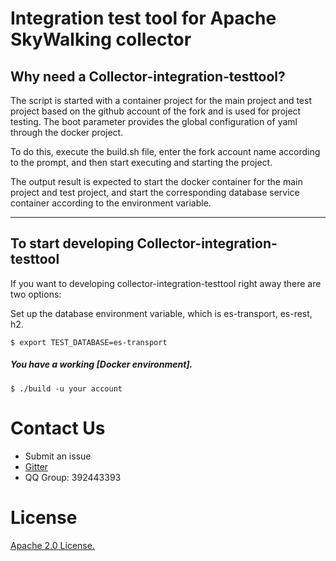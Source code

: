 # Integration test tool for Apache SkyWalking collector

## Why need a Collector-integration-testtool?
The script is started with a container project for the main project and test project based on the github account of the fork and is used for project testing. The boot parameter provides the global configuration of yaml through the docker project.

To do this, execute the build.sh file, enter the fork account name according to the prompt, and then start executing and starting the project.

The output result is expected to start the docker container for the main project and test project, and start the corresponding database service container according to the environment variable.


----

## To start developing  Collector-integration-testtool

If you want to developing collector-integration-testtool right away there are two options:

Set up the database environment variable, which is es-transport, es-rest, h2.

```
$ export TEST_DATABASE=es-transport
```

##### You have a working [Docker environment].

```
$ ./build -u your account  
```



# Contact Us
* Submit an issue
* [Gitter](https://gitter.im/openskywalking/Lobby)
* QQ Group: 392443393

# License
[Apache 2.0 License.](/LICENSE)